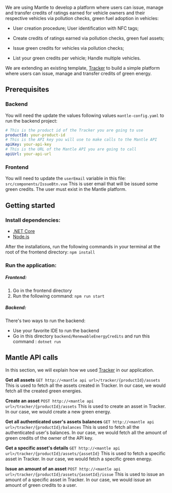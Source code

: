 We are using Mantle to develop a platform where users can issue, manage and transfer credits of ratings earned for vehicle owners and their respective vehicles via pollution checks, green fuel adoption in vehicles: 

- User creation procedure; User identification with NFC tags; 

- Create credits of ratings earned via pollution checks, green fuel assets; 

- Issue green credits for vehicles via pollution checks; 

- List your green credits per vehicle; Handle multiple vehicles.

We are extending an existing template, [Tracker](https://www.mantleblockchain.com/tracker) to build a simple platform where users can issue, manage and transfer credits of green energy.


## Prerequisites
### Backend
You will need the update the values following values `mantle-config.yaml` to run the backend project:

``` yaml
# This is the product id of the Tracker you are going to use
productId: your-product-id
# This is the API key you will use to make calls to the Mantle API
apiKey: your-api-key
# This is the URL of the Mantle API you are going to call
apiUrl: your-api-url
```

### Frontend
You will need to update the `userEmail` variable in this file: `src/components/IssueBtn.vue`
This is user email that will be issued some green credits.
The user must exist in the Mantle platform.

## Getting started
### Install dependencies:
- [.NET Core](https://dotnet.microsoft.com/download)
- [Node.js](https://nodejs.org/en/)

After the installations, run the following commands in your terminal at the root of the frontend directory: `npm install`
### Run the application:
##### Frontend:
1. Go in the frontend directory
2. Run the following command: `npm run start`

##### Backend:
There's two ways to run the backend:
- Use your favorite IDE to run the backend
- Go in this directory `backend/RenewableEnergyCredits` and run this command : `dotnet run`

## Mantle API calls
In this section, we will explain how we used [Tracker](https://www.mantleblockchain.com/tracker) in our application.

**Get all assets**
`GET http://<mantle api url>/tracker/{productId}/assets`
This is used to fetch all the assets created in Tracker. In our case, we would fetch all the created green energies.

**Create an asset**
`POST http://<mantle api url>/tracker/{productId}/assets`
This is used to create an asset in Tracker. In our case, we would create a new green energy.

**Get all authenticated user's assets balances**
`GET http://<mantle api url>/tracker/{productId}/balances`
This is used to fetch all the authenticated user's balances. In our case, we would fetch all the amount of green credits of the owner of the API key.

**Get a specific asset's details**
`GET http://<mantle api url>/tracker/{productId}/assets/{assetId}`
This is used to fetch a specific asset in Tracker. In our case, we would fetch a specific green energy.

**Issue an amount of an asset**
`POST http://<mantle api url>/tracker/{productId}/assets/{assetId}/issue`
This is used to issue an amount of a specific asset in Tracker. In our case, we would issue an amount of green credits to a user.


